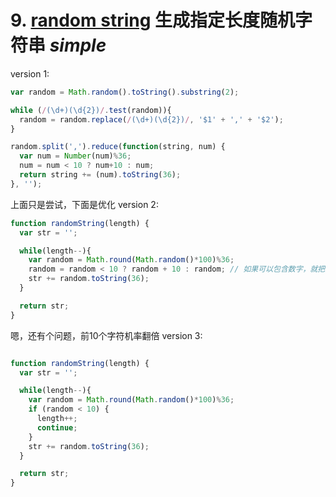 
# 9. [random string](randomString.md) 生成指定长度随机字符串 _simple_

version 1:

```javascript
var random = Math.random().toString().substring(2);

while (/(\d+)(\d{2})/.test(random)){
  random = random.replace(/(\d+)(\d{2})/, '$1' + ',' + '$2');
}

random.split(',').reduce(function(string, num) {
  var num = Number(num)%36;
  num = num < 10 ? num+10 : num;
  return string += (num).toString(36);
}, '');
```

上面只是尝试，下面是优化
version 2:


```js
function randomString(length) {
  var str = '';

  while(length--){
    var random = Math.round(Math.random()*100)%36;
    random = random < 10 ? random + 10 : random; // 如果可以包含数字，就把这行注释
    str += random.toString(36);
  }

  return str;
}
```

嗯，还有个问题，前10个字符机率翻倍
version 3:

```js

function randomString(length) {
  var str = '';

  while(length--){
    var random = Math.round(Math.random()*100)%36;
    if (random < 10) {
      length++;
      continue;
    }
    str += random.toString(36);
  }

  return str;
}

```
